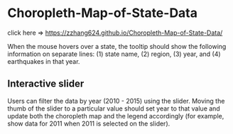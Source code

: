 # Choropleth-Map-of-State-Data

click here => https://zzhang624.github.io/Choropleth-Map-of-State-Data/

When the mouse hovers over a state, the tooltip should show the following information on separate lines: (1) state name, (2) region, (3) year, and (4) earthquakes in that year. 

## Interactive slider 
Users can filter the data by year (2010 - 2015) using the slider. Moving the thumb of the slider to a particular value should set year to that value and update both the choropleth map and the legend accordingly (for example, show data for 2011 when 2011 is selected on the slider). 
